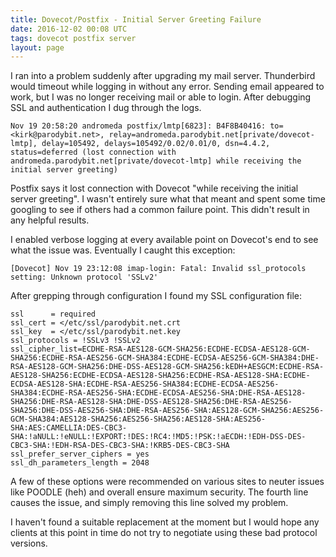 ```yaml
---
title: Dovecot/Postfix - Initial Server Greeting Failure
date: 2016-12-02 00:08 UTC
tags: dovecot postfix server
layout: page
---
```


I ran into a problem suddenly after upgrading my mail server. Thunderbird would timeout while logging in without any error. Sending email appeared to work, but I was no longer receiving mail or able to login. After debugging SSL and authentication I dug through the logs.

```
Nov 19 20:58:20 andromeda postfix/lmtp[6823]: B4F8B40416: to=<kirk@parodybit.net>, relay=andromeda.parodybit.net[private/dovecot-lmtp], delay=105492, delays=105492/0.02/0.01/0, dsn=4.4.2, status=deferred (lost connection with andromeda.parodybit.net[private/dovecot-lmtp] while receiving the initial server greeting)
```

Postfix says it lost connection with Dovecot "while receiving the initial server greeting". I wasn't entirely sure what that meant and spent some time googling to see if others had a common failure point. This didn't result in any helpful results.

I enabled verbose logging at every available point on Dovecot's end to see what the issue was. Eventually I caught this exception:

```
[Dovecot] Nov 19 23:12:08 imap-login: Fatal: Invalid ssl_protocols setting: Unknown protocol 'SSLv2'
```

After grepping through configuration I found my SSL configuration file:

```
ssl      = required
ssl_cert = </etc/ssl/parodybit.net.crt
ssl_key  = </etc/ssl/parodybit.net.key
ssl_protocols = !SSLv3 !SSLv2
ssl_cipher_list=ECDHE-RSA-AES128-GCM-SHA256:ECDHE-ECDSA-AES128-GCM-SHA256:ECDHE-RSA-AES256-GCM-SHA384:ECDHE-ECDSA-AES256-GCM-SHA384:DHE-RSA-AES128-GCM-SHA256:DHE-DSS-AES128-GCM-SHA256:kEDH+AESGCM:ECDHE-RSA-AES128-SHA256:ECDHE-ECDSA-AES128-SHA256:ECDHE-RSA-AES128-SHA:ECDHE-ECDSA-AES128-SHA:ECDHE-RSA-AES256-SHA384:ECDHE-ECDSA-AES256-SHA384:ECDHE-RSA-AES256-SHA:ECDHE-ECDSA-AES256-SHA:DHE-RSA-AES128-SHA256:DHE-RSA-AES128-SHA:DHE-DSS-AES128-SHA256:DHE-RSA-AES256-SHA256:DHE-DSS-AES256-SHA:DHE-RSA-AES256-SHA:AES128-GCM-SHA256:AES256-GCM-SHA384:AES128-SHA256:AES256-SHA256:AES128-SHA:AES256-SHA:AES:CAMELLIA:DES-CBC3-SHA:!aNULL:!eNULL:!EXPORT:!DES:!RC4:!MD5:!PSK:!aECDH:!EDH-DSS-DES-CBC3-SHA:!EDH-RSA-DES-CBC3-SHA:!KRB5-DES-CBC3-SHA
ssl_prefer_server_ciphers = yes
ssl_dh_parameters_length = 2048
```

A few of these options were recommended on various sites to neuter issues like POODLE (heh) and overall ensure maximum security. The fourth line causes the issue, and simply removing this line solved my problem.

I haven't found a suitable replacement at the moment but I would hope any clients at this point in time do not try to negotiate using these bad protocol versions.

